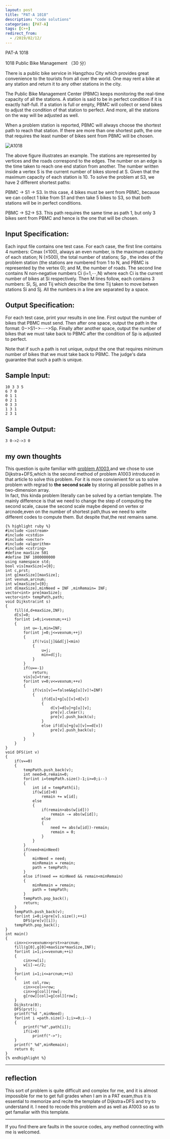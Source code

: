 ```yaml
---
layout: post
title: "PAT-A 1018"
description: "code solutions"
categories: [PAT-A]
tags: [C++]
redirect_from:
  - /2019/02/12/
---
```

PAT-A 1018

1018 Public Bike Management （30 分）

There is a public bike service in Hangzhou City which provides great convenience to the tourists from all over the world. One may rent a bike at any station and return it to any other stations in the city.

The Public Bike Management Center (PBMC) keeps monitoring the real-time capacity of all the stations. A station is said to be in perfect condition if it is exactly half-full. If a station is full or empty, PBMC will collect or send bikes to adjust the condition of that station to perfect. And more, all the stations on the way will be adjusted as well.

When a problem station is reported, PBMC will always choose the shortest path to reach that station. If there are more than one shortest path, the one that requires the least number of bikes sent from PBMC will be chosen.  

![A1018](/images/PAT-A/A1018.jpg)

The above figure illustrates an example. The stations are represented by vertices and the roads correspond to the edges. The number on an edge is the time taken to reach one end station from another. The number written inside a vertex S is the current number of bikes stored at S. Given that the maximum capacity of each station is 10. To solve the problem at S3, we have 2 different shortest paths:

PBMC -> S1 -> S3. In this case, 4 bikes must be sent from PBMC, because we can collect 1 bike from S1 and then take 5 bikes to S3, so that both stations will be in perfect conditions.

PBMC -> S2-> S3. This path requires the same time as path 1, but only 3 bikes sent from PBMC and hence is the one that will be chosen.

## Input Specification:

Each input file contains one test case. For each case, the first line contains 4 numbers: Cmax  (≤100), always an even number, is the maximum capacity of each station; N (≤500), the total number of stations; Sp , the index of the problem station (the stations are numbered from 1 to N, and PBMC is represented by the vertex 0); and M, the number of roads. The second line contains N non-negative numbers Ci  (i=1,⋯,N) where each Ci is the current number of bikes at Si respectively. Then M lines follow, each contains 3 numbers: Si, Sj, and Tij which describe the time Tij taken to move betwen stations Si and Sj. All the numbers in a line are separated by a space.
    
## Output Specification:

For each test case, print your results in one line. First output the number of bikes that PBMC must send. Then after one space, output the path in the format: 0−>S1−>⋯−>Sp. Finally after another space, output the number of bikes that we must take back to PBMC after the condition of Sp is adjusted to perfect.

Note that if such a path is not unique, output the one that requires minimum number of bikes that we must take back to PBMC. The judge's data guarantee that such a path is unique.

## Sample Input:

    10 3 3 5
    6 7 0
    0 1 1
    0 2 1
    0 3 3
    1 3 1
    2 3 1
    
## Sample Output:
    
    3 0->2->3 0
    
## my own thoughts
 
This question is quite familiar with [problem A1003](http://justin-yu.me/blog/2019/01/04/PAT-A-1003/),and we chose to use Dijkstra+DFS,which is the second method of problem A1003 introduced in that article to solve this problem. For it is more convienient for us to solve problem with regrad to **the second scale** by storing all possible pathes in a two-dimension array.   
In fact, this kinda problem literally can be solved by a certian template. The mainly difference is that we need to change the step of computing the second scale, cause the second scale maybe depend on vertex or arcnode,even on the number of shortest path,thus we need to write different codes to compute them. But despite that,the rest remains same.
  
    {% highlight ruby %}
    #include <iostream>
	#include <cstdio>
	#include <vector>
	#include <algorithm>
	#include <cstring>
	#define maxSize 501
	#define INF 1000000000
	using namespace std;
	bool vis[maxSize]={0};
	int c,prst;
	int g[maxSize][maxSize];
	int vexnum,arcnum;
	int w[maxSize]={0};
	int d[maxSize],minNeed = INF ,minRemain= INF;
	vector<int> pre[maxSize];
	vector<int> tempPath,path;
	void Dijkstra(int s)
	{
		fill(d,d+maxSize,INF);
		d[s]=0;
		for(int i=0;i<vexnum;++i)
		{
			int u=-1,min=INF;
			for(int j=0;j<=vexnum;++j)
			{
				if(!vis[j]&&d[j]<min)
				{
					u=j;
					min=d[j];
				}
			}
			if(u==-1)
				return;
			vis[u]=true;
			for(int v=0;v<=vexnum;++v)
			{
				if(vis[v]==false&&g[u][v]!=INF)
				{
					if(d[u]+g[u][v]<d[v])
					{
						d[v]=d[u]+g[u][v];
						pre[v].clear();
						pre[v].push_back(u);
					}
					else if(d[u]+g[u][v]==d[v])
						pre[v].push_back(u);
				}
			}
		}
	}
	void DFS(int v)
	{
		if(v==0)
		{
			tempPath.push_back(v);
			int need=0,remain=0;
			for(int i=tempPath.size()-1;i>=0;i--)
			{
				int id = tempPath[i];
				if(w[id]>0)
					remain += w[id];
				else
				{
					if(remain>abs(w[id]))
						remain -= abs(w[id]);
					else
					{
						need += abs(w[id])-remain;
						remain = 0;
					}
				}
			}
			if(need<minNeed)
			{
				minNeed = need;
				minRemain = remain;
				path = tempPath;
			}
			else if(need == minNeed && remain<minRemain)
			{
				minRemain = remain;
				path = tempPath;
			}
			tempPath.pop_back();
			return;
		}
		tempPath.push_back(v);
		for(int i=0;i<pre[v].size();++i)
			DFS(pre[v][i]);
		tempPath.pop_back();
	}
	int main()
	{
		cin>>c>>vexnum>>prst>>arcnum;
		fill(g[0],g[0]+maxSize*maxSize,INF);
		for(int i=1;i<=vexnum;++i)
		{
			cin>>w[i];
			w[i]-=c/2;
		}
		for(int i=1;i<=arcnum;++i)
		{
			int col,row;
			cin>>col>>row;
			cin>>g[col][row];
			g[row][col]=g[col][row];
		}
		Dijkstra(0);
		DFS(prst);
		printf("%d ",minNeed);
		for(int i =path.size()-1;i>=0;i--)
		{
			printf("%d",path[i]);
			if(i>0)
				printf("->");
		}
		printf(" %d",minRemain);
		return 0;
	}
	{% endhighlight %}
---	
## reflection

This sort of problem is quite difficult and complex for me, and it is almost impossible for me to get full grades when I am in a PAT exam,thus it is essential to memorize and recite the template of Dijkstra+DFS and try to understand it. I need to recode this problem and as well as A1003 so as to get famaliar with this template. 

---
  If you find there are faults in the source codes, any method connecting with me is welcomed.

